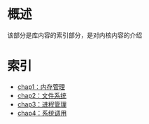 # 概述
该部分是库内容的索引部分，是对内核内容的介绍

# 索引
- [chap1：内存管理](./chap1：内存管理.md)
- [chap2：文件系统](./chap2：文件系统.md)
- [chap3：进程管理](./chap3：进程管理.md)
- [chap4：系统调用](./chap4：系统调用.md)

